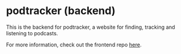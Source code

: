 # podtracker (backend)

This is the backend for podtracker, a website for finding, tracking and listening to podcasts. 

For more information, check out the frontend repo [here](https://github.com/wbugenis/podtracker-frontend).
